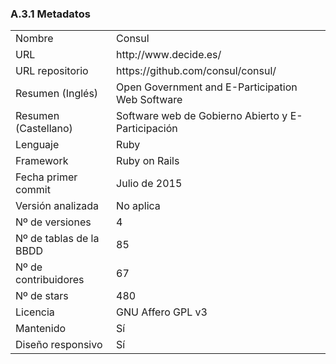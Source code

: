 ### A.3.1 Metadatos

<table>
  <tr>
    <td>Nombre</td>
    <td>Consul</td>
  </tr>
  <tr>
    <td>URL</td>
    <td>http://www.decide.es/ </td>
  </tr>
  <tr>
    <td>URL repositorio</td>
    <td>https://github.com/consul/consul/ </td>
  </tr>
  <tr>
    <td>Resumen (Inglés)</td>
    <td>Open Government and E-Participation Web Software </td>
  </tr>
  <tr>
    <td>Resumen (Castellano)</td>
    <td>Software web de Gobierno Abierto y E-Participación</td>
  </tr>
  <tr>
    <td>Lenguaje</td>
    <td>Ruby</td>
  </tr>
  <tr>
    <td>Framework</td>
    <td>Ruby on Rails</td>
  </tr>
  <tr>
    <td>Fecha primer commit</td>
    <td>Julio de 2015</td>
  </tr>
  <tr>
    <td>Versión analizada</td>
    <td>No aplica</td>
  </tr>
  <tr>
    <td>Nº de versiones</td>
    <td>4</td>
  </tr>
  <tr>
    <td>Nº de tablas de la BBDD</td>
    <td>85</td>
  </tr>
  <tr>
    <td>Nº de contribuidores</td>
    <td>67</td>
  </tr>
  <tr>
    <td>Nº de stars</td>
    <td>480</td>
  </tr>
  <tr>
    <td>Licencia</td>
    <td>GNU Affero GPL v3</td>
  </tr>
  <tr>
    <td>Mantenido</td>
    <td>Sí</td>
  </tr>
  <tr>
    <td>Diseño responsivo</td>
    <td>Sí</td>
  </tr>
</table>

